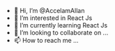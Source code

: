 - 👋 Hi, I’m @AccelamAllan
- 👀 I’m interested in React Js 
- 🌱 I’m currently learning React Js
- 💞️ I’m looking to collaborate on ...
- 📫 How to reach me ...

<!---
AccelamAllan/AccelamAllan is a ✨ special ✨ repository because its `README.md` (this file) appears on your GitHub profile.
You can click the Preview link to take a look at your changes.
--->
